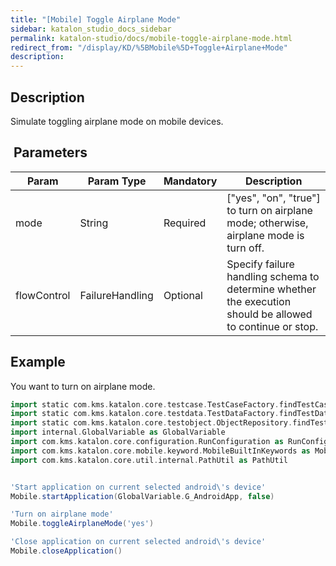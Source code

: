 ```yaml
---
title: "[Mobile] Toggle Airplane Mode" 
sidebar: katalon_studio_docs_sidebar
permalink: katalon-studio/docs/mobile-toggle-airplane-mode.html 
redirect_from: "/display/KD/%5BMobile%5D+Toggle+Airplane+Mode" 
description: 
---
```

Description  
-------------

Simulate toggling airplane mode on mobile devices.

 Parameters  
-------------

<table><thead><tr><th>Param</th><th>Param Type</th><th>Mandatory</th><th>Description</th></tr></thead><tbody><tr><td><span>mode</span></td><td><span>String</span></td><td><span>Required</span></td><td><span>["yes", "on", "true"] to turn on airplane mode; otherwise, airplane mode is turn off.</span></td></tr><tr><td><span>flowControl</span></td><td><span>FailureHandling</span></td><td>Optional</td><td><span>Spec</span><span>ify </span><a>failure handling</a><span> schema to determine whether the execution should be allowed to continue or stop.</span></td></tr></tbody></table>

Example  
---------

You want to turn on airplane mode.

```groovy
import static com.kms.katalon.core.testcase.TestCaseFactory.findTestCase
import static com.kms.katalon.core.testdata.TestDataFactory.findTestData
import static com.kms.katalon.core.testobject.ObjectRepository.findTestObject
import internal.GlobalVariable as GlobalVariable
import com.kms.katalon.core.configuration.RunConfiguration as RunConfiguration
import com.kms.katalon.core.mobile.keyword.MobileBuiltInKeywords as Mobile
import com.kms.katalon.core.util.internal.PathUtil as PathUtil


'Start application on current selected android\'s device'
Mobile.startApplication(GlobalVariable.G_AndroidApp, false)

'Turn on airplane mode'
Mobile.toggleAirplaneMode('yes')

'Close application on current selected android\'s device'
Mobile.closeApplication()
```